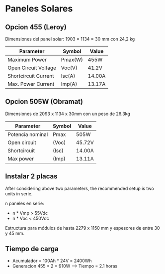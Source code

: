 # Paneles Solares

## Opcion 455 (Leroy)

Dimensiones del panel solar: 1903 × 1134 × 30 mm con 24,2 kg

| Parameter | Symbol | Value |
| --------- | ------ | ----- |
| Maximum Power | Pmax(W) | 455W
| Open Circuit Voltage | Voc(V) | 41.2V
| Shortcircuit Current | Isc(A) | 14.00A
| Max. Power Current | Imp(A) | 13.17A

## Opcion 505W (Obramat)

Dimensiones de 2093 x 1134 x 30mm con un peso de 26.3kg

| Parameter | Symbol | Value |
| --------- | ------ | ----- |
| Potencia nominal | Pmax | 505W
| Open circuit | (Voc) | 45.72V
| Shortcircuit | (Isc) | 14.00A
| Max power | (Imp) | 13.11A

## Instalar 2 placas

After considering above two parameters, the recommended setup is two units in serie.

n paneles en serie:
- n * Vmp > 55Vdc
- n * Voc < 450Vdc

Estructura para módulos de hasta 2279 x 1150 mm y espesores de entre 30 y 45 mm.

## Tiempo de carga

- Acumulador = 100Ah * 24V = 2400Wh
- Generacion 455 * 2 = 910W --> Tiempo = 2.1 horas